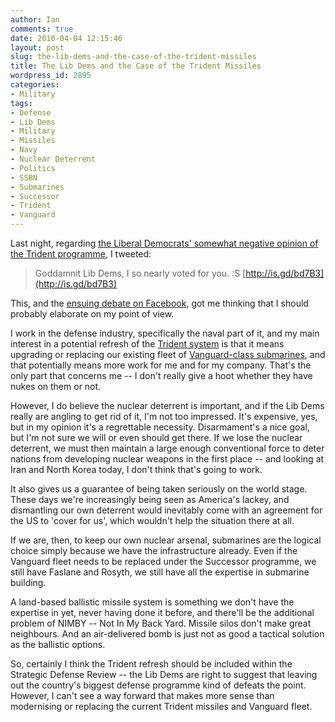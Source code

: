 ```yaml
---
author: Ian
comments: true
date: 2010-04-04 12:15:46
layout: post
slug: the-lib-dems-and-the-case-of-the-trident-missiles
title: The Lib Dems and the Case of the Trident Missiles
wordpress_id: 2895
categories:
- Military
tags:
- Defense
- Lib Dems
- Military
- Missiles
- Navy
- Nuclear Deterrent
- Politics
- SSBN
- Submarines
- Successor
- Trident
- Vanguard
---
```


Last night, regarding [the Liberal Democrats' somewhat negative opinion of the Trident programme](http://is.gd/bd7B3), I tweeted:

> Goddamnit Lib Dems, I so nearly voted for you. :S [http://is.gd/bd7B3](http://is.gd/bd7B3)

This, and the [ensuing debate on Facebook](http://lite.facebook.com/story/Goddamnit-Lib-Dems-I-so-nearly/692175200/12e7430ulr/), got me thinking that I should probably elaborate on my point of view.

I work in the defense industry, specifically the naval part of it, and my main interest in a potential refresh of the [Trident system](http://en.wikipedia.org/wiki/UK_Trident_programme) is that it means upgrading or replacing our existing fleet of [Vanguard-class submarines](http://en.wikipedia.org/wiki/Vanguard_class_submarine), and that potentially means more work for me and for my company.  That's the only part that concerns me -- I don't really give a hoot whether they have nukes on them or not.

However, I do believe the nuclear deterrent is important, and if the Lib Dems really are angling to get rid of it, I'm not too impressed.  It's expensive, yes, but in my opinion it's a regrettable necessity.  Disarmament's a nice goal, but I'm not sure we will or even should get there.  If we lose the nuclear deterrent, we must then maintain a large enough conventional force to deter nations from developing nuclear weapons in the first place -- and looking at Iran and North Korea today, I don't think that's going to work.

It also gives us a guarantee of being taken seriously on the world stage.  These days we're increasingly being seen as America's lackey, and dismantling our own deterrent would inevitably come with an agreement for the US to 'cover for us', which wouldn't help the situation there at all.

If we are, then, to keep our own nuclear arsenal,  submarines are the logical choice simply because we have the infrastructure already.  Even if the Vanguard fleet needs to be replaced under the Successor programme, we still have Faslane and Rosyth, we still have all the expertise in submarine building.

A land-based ballistic missile system is something we don't have the expertise in yet, never having done it before, and there'll be the additional problem of NIMBY -- Not In My Back Yard.  Missile silos don't make great neighbours.  And an air-delivered bomb is just not as good a tactical solution as the ballistic options.

So, certainly I think the Trident refresh should be included within the Strategic Defense Review -- the Lib Dems are right to suggest that leaving out the country's biggest defense programme kind of defeats the point.  However, I can't see a way forward that makes more sense than modernising or replacing the current Trident missiles and Vanguard fleet.
